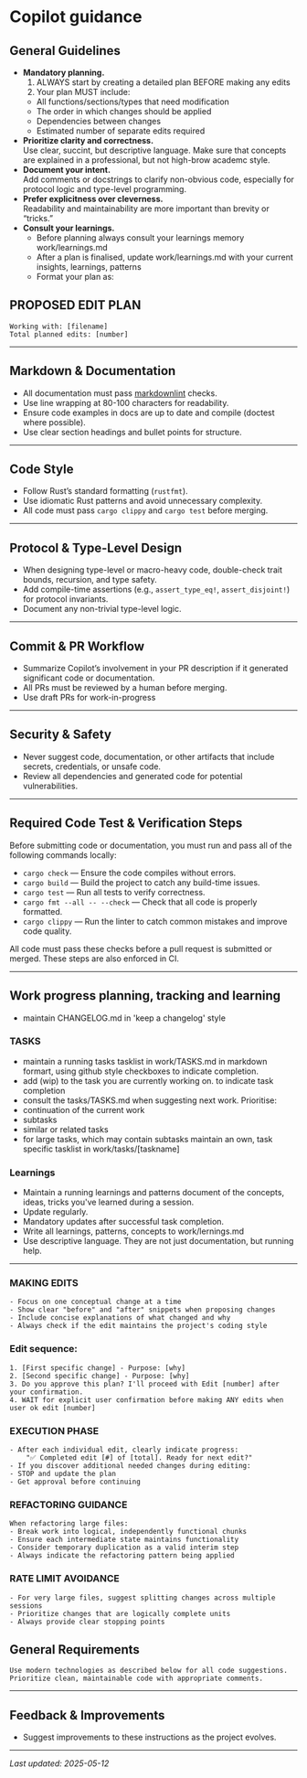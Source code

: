 # Copilot guidance

## General Guidelines

- **Mandatory planning.**  
  1. ALWAYS start by creating a detailed plan BEFORE making any edits
  2. Your plan MUST include:
    - All functions/sections/types that need modification
    - The order in which changes should be applied
    - Dependencies between changes
    - Estimated number of separate edits required
- **Prioritize clarity and correctness.**  
  Use clear, succint, but descriptive language. Make sure that concepts are explained in a professional, but not high-brow academc style.
- **Document your intent.**  
  Add comments or docstrings to clarify non-obvious code, especially for protocol logic and type-level programming.
- **Prefer explicitness over cleverness.**  
  Readability and maintainability are more important than brevity or “tricks.”
- **Consult your learnings.**
  - Before planning always consult your learnings memory work/learnings.md
  - After a plan is finalised, update work/learnings.md with your current insights, learnings, patterns
  - Format your plan as:
## PROPOSED EDIT PLAN
	Working with: [filename]
	Total planned edits: [number]
---

## Markdown & Documentation

- All documentation must pass [markdownlint](https://github.com/DavidAnson/markdownlint) checks.
- Use line wrapping at 80-100 characters for readability.
- Ensure code examples in docs are up to date and compile (doctest where possible).
- Use clear section headings and bullet points for structure.

---

## Code Style

- Follow Rust’s standard formatting (`rustfmt`).
- Use idiomatic Rust patterns and avoid unnecessary complexity.
- All code must pass `cargo clippy` and `cargo test` before merging.

---

## Protocol & Type-Level Design

- When designing type-level or macro-heavy code, double-check trait bounds, recursion, and type safety.
- Add compile-time assertions (e.g., `assert_type_eq!`, `assert_disjoint!`) for protocol invariants.
- Document any non-trivial type-level logic.

---

## Commit & PR Workflow

- Summarize Copilot’s involvement in your PR description if it generated significant code or documentation.
- All PRs must be reviewed by a human before merging.
- Use draft PRs for work-in-progress

---

## Security & Safety

- Never suggest code, documentation, or other artifacts that include secrets, credentials, or unsafe code.
- Review all dependencies and generated code for potential vulnerabilities.

---

## Required Code Test & Verification Steps

Before submitting code or documentation, you must run and pass all of the following commands locally:

- `cargo check` — Ensure the code compiles without errors.
- `cargo build` — Build the project to catch any build-time issues.
- `cargo test` — Run all tests to verify correctness.
- `cargo fmt --all -- --check` — Check that all code is properly formatted.
- `cargo clippy` — Run the linter to catch common mistakes and improve code quality.

All code must pass these checks before a pull request is submitted or merged. These steps are also enforced in CI.

---

## Work progress planning, tracking and learning

- maintain CHANGELOG.md in 'keep a changelog' style

### TASKS

- maintain a running tasks tasklist in work/TASKS.md in markdown formart, using github style checkboxes to indicate completion.
- add (wip) to the task you are currently working on.
to indicate task completion
- consult the tasks/TASKS.md when suggesting next work. Prioritise:
- continuation of the current work
- subtasks
- similar or related tasks
- for large tasks, which may contain subtasks maintain an own, task specific tasklist in work/tasks/[taskname]

### Learnings


- Maintain a running learnings and patterns document of the concepts, ideas, tricks you've learned during a session. 
- Update regularly. 
- Mandatory updates after successful task completion.
- Write all learnings, patterns, concepts to work/lernings.md
- Use descriptive language. They are not just documentation, but running help.

---

### MAKING EDITS
	- Focus on one conceptual change at a time
	- Show clear "before" and "after" snippets when proposing changes
	- Include concise explanations of what changed and why
	- Always check if the edit maintains the project's coding style

### Edit sequence:
	1. [First specific change] - Purpose: [why]
	2. [Second specific change] - Purpose: [why]
	3. Do you approve this plan? I'll proceed with Edit [number] after your confirmation.
	4. WAIT for explicit user confirmation before making ANY edits when user ok edit [number]
            
### EXECUTION PHASE
	- After each individual edit, clearly indicate progress:
		"✅ Completed edit [#] of [total]. Ready for next edit?"
	- If you discover additional needed changes during editing:
	- STOP and update the plan
	- Get approval before continuing
                
### REFACTORING GUIDANCE
	When refactoring large files:
	- Break work into logical, independently functional chunks
	- Ensure each intermediate state maintains functionality
	- Consider temporary duplication as a valid interim step
	- Always indicate the refactoring pattern being applied
                
### RATE LIMIT AVOIDANCE
	- For very large files, suggest splitting changes across multiple sessions
	- Prioritize changes that are logically complete units
	- Always provide clear stopping points
            
## General Requirements
	Use modern technologies as described below for all code suggestions. Prioritize clean, maintainable code with appropriate comments.
            
---

## Feedback & Improvements

- Suggest improvements to these instructions as the project evolves.

---

*Last updated: 2025-05-12*
